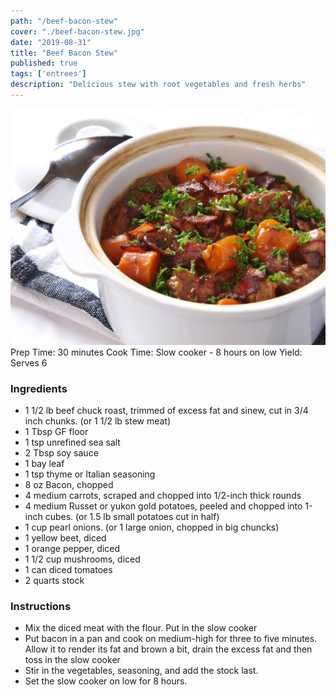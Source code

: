 ```yaml
---
path: "/beef-bacon-stew"
cover: "./beef-bacon-stew.jpg"
date: "2019-08-31"
title: "Beef Bacon Stew"
published: true
tags: ['entrees']
description: "Delicious stew with root vegetables and fresh herbs"
---
```

![beef bacon stew](./beef-bacon-stew.jpg)
Prep Time: 30 minutes
Cook Time: Slow cooker - 8 hours on low
Yield: Serves 6

### Ingredients

- 1 1/2 lb beef chuck roast, trimmed of excess fat and sinew, cut in 3/4 inch chunks. (or 1 1/2 lb stew meat)
- 1 Tbsp GF floor
- 1 tsp unrefined sea salt
- 2 Tbsp soy sauce
- 1 bay leaf
- 1 tsp thyme or Italian seasoning
- 8 oz Bacon, chopped
- 4 medium carrots, scraped and chopped into 1/2-inch thick rounds
- 4 medium Russet or yukon gold potatoes, peeled and chopped into 1-inch cubes. (or 1.5 lb small potatoes cut in half)
- 1 cup pearl onions. (or 1 large onion, chopped in big chuncks)
- 1 yellow beet, diced
- 1 orange pepper, diced
- 1 1/2 cup mushrooms, diced
- 1 can diced tomatoes
- 2 quarts stock

### Instructions

- Mix the diced meat with the flour. Put in the slow cooker
- Put bacon in a pan and cook on medium-high for three to five minutes. Allow it to render its fat and brown a bit, drain the excess fat and then toss in the slow cooker
- Stir in the vegetables, seasoning, and add the stock last.
- Set the slow cooker on low for 8 hours.
